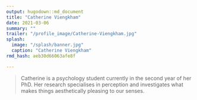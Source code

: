 ```yaml
---
output: hugodown::md_document
title: "Catherine Viengkham"
date: 2021-03-06
summary: ""
trailer: "/profile_image/Catherine-Viengkham.jpg"
splash:
  image: "/splash/banner.jpg"
  caption: "Catherine Viengkham"
rmd_hash: aeb30d66063afe8f

---
```


> Catherine is a psychology student currently in the second year of her PhD. Her research specialises in perception and investigates what makes things aesthetically pleasing to our senses.

